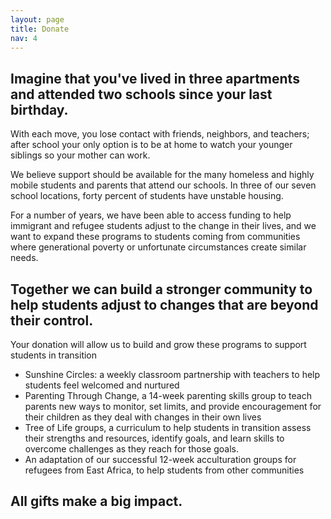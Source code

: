 ```yaml
---
layout: page
title: Donate
nav: 4
---
```


## Imagine that you've lived in three apartments and attended two schools since your last birthday.

With each move, you lose contact with friends, neighbors, and teachers; after school your only option is to be at home to watch your younger siblings so your mother can work.
 
We believe support should be available for the many homeless and highly mobile students and parents that attend our schools. In three of our seven school locations, forty percent of students have unstable housing.
 
For a number of years, we have been able to access funding to help immigrant and refugee students adjust to the change in their lives, and we want to expand these programs to students coming from communities where generational poverty or unfortunate circumstances create similar needs.

## Together we can build a stronger community to help students adjust to changes that are beyond their control.

Your donation will allow us to build and grow these programs to support students in transition
 
* Sunshine Circles: a weekly classroom partnership with teachers to help students feel welcomed and nurtured
* Parenting Through Change, a 14-week parenting skills group to teach parents new ways to monitor, set limits, and provide encouragement for their children as they deal with changes in their own lives
* Tree of Life groups, a curriculum to help students in transition assess their strengths and resources, identify goals, and learn skills to overcome challenges as they reach for those goals.
* An adaptation of our successful 12-week acculturation groups for refugees from East Africa, to help students from other communities


## All gifts make a big impact.
